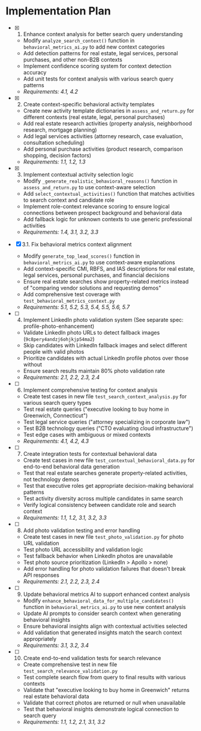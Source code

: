 # Implementation Plan

- [x] 1. Enhance context analysis for better search query understanding
  - Modify `analyze_search_context()` function in `behavioral_metrics_ai.py` to add new context categories
  - Add detection patterns for real estate, legal services, personal purchases, and other non-B2B contexts
  - Implement confidence scoring system for context detection accuracy
  - Add unit tests for context analysis with various search query patterns
  - _Requirements: 4.1, 4.2_

- [x] 2. Create context-specific behavioral activity templates
  - Create new activity template dictionaries in `assess_and_return.py` for different contexts (real estate, legal, personal purchases)
  - Add real estate research activities (property analysis, neighborhood research, mortgage planning)
  - Add legal services activities (attorney research, case evaluation, consultation scheduling)
  - Add personal purchase activities (product research, comparison shopping, decision factors)
  - _Requirements: 1.1, 1.2, 1.3_

- [x] 3. Implement contextual activity selection logic
  - Modify `_generate_realistic_behavioral_reasons()` function in `assess_and_return.py` to use context-aware selection
  - Add `select_contextual_activities()` function that matches activities to search context and candidate role
  - Implement role-context relevance scoring to ensure logical connections between prospect background and behavioral data
  - Add fallback logic for unknown contexts to use generic professional activities
  - _Requirements: 1.4, 3.1, 3.2, 3.3_

- [x] 3.1. Fix behavioral metrics context alignment
  - Modify `generate_top_lead_scores()` function in `behavioral_metrics_ai.py` to use context-aware explanations
  - Add context-specific CMI, RBFS, and IAS descriptions for real estate, legal services, personal purchases, and financial decisions
  - Ensure real estate searches show property-related metrics instead of "comparing vendor solutions and requesting demos"
  - Add comprehensive test coverage with `test_behavioral_metrics_context.py`
  - _Requirements: 5.1, 5.2, 5.3, 5.4, 5.5, 5.6, 5.7_

- [ ] 4. Implement LinkedIn photo validation system (See separate spec: profile-photo-enhancement)
  - Validate LinkedIn photo URLs to detect fallback images (`9c8pery4andzj6ohjkjp54ma2`)
  - Skip candidates with LinkedIn fallback images and select different people with valid photos
  - Prioritize candidates with actual LinkedIn profile photos over those without
  - Ensure search results maintain 80% photo validation rate
  - _Requirements: 2.1, 2.2, 2.3, 2.4_

- [ ] 6. Implement comprehensive testing for context analysis
  - Create test cases in new file `test_search_context_analysis.py` for various search query types
  - Test real estate queries ("executive looking to buy home in Greenwich, Connecticut")
  - Test legal service queries ("attorney specializing in corporate law")
  - Test B2B technology queries ("CTO evaluating cloud infrastructure")
  - Test edge cases with ambiguous or mixed contexts
  - _Requirements: 4.1, 4.2, 4.3_

- [ ] 7. Create integration tests for contextual behavioral data
  - Create test cases in new file `test_contextual_behavioral_data.py` for end-to-end behavioral data generation
  - Test that real estate searches generate property-related activities, not technology demos
  - Test that executive roles get appropriate decision-making behavioral patterns
  - Test activity diversity across multiple candidates in same search
  - Verify logical consistency between candidate role and search context
  - _Requirements: 1.1, 1.2, 3.1, 3.2, 3.3_

- [ ] 8. Add photo validation testing and error handling
  - Create test cases in new file `test_photo_validation.py` for photo URL validation
  - Test photo URL accessibility and validation logic
  - Test fallback behavior when LinkedIn photos are unavailable
  - Test photo source prioritization (LinkedIn > Apollo > none)
  - Add error handling for photo validation failures that doesn't break API responses
  - _Requirements: 2.1, 2.2, 2.3, 2.4_

- [ ] 9. Update behavioral metrics AI to support enhanced context analysis
  - Modify `enhance_behavioral_data_for_multiple_candidates()` function in `behavioral_metrics_ai.py` to use new context analysis
  - Update AI prompts to consider search context when generating behavioral insights
  - Ensure behavioral insights align with contextual activities selected
  - Add validation that generated insights match the search context appropriately
  - _Requirements: 3.1, 3.2, 3.4_

- [ ] 10. Create end-to-end validation tests for search relevance
  - Create comprehensive test in new file `test_search_relevance_validation.py`
  - Test complete search flow from query to final results with various contexts
  - Validate that "executive looking to buy home in Greenwich" returns real estate behavioral data
  - Validate that correct photos are returned or null when unavailable
  - Test that behavioral insights demonstrate logical connection to search query
  - _Requirements: 1.1, 1.2, 2.1, 3.1, 3.2_
